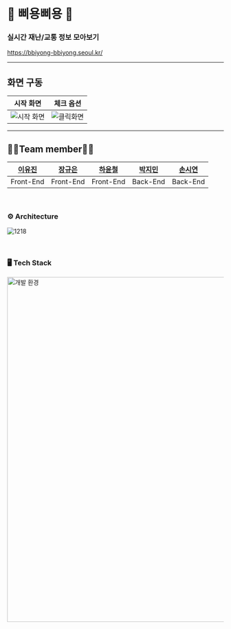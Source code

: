 # 🚨 삐용삐용 🚨
### 실시간 재난/교통 정보 모아보기
https://bbiyong-bbiyong.seoul.kr/

---

## 화면 구동
| 시작 화면 | 체크 옵션 |
| :---:| :---: |
| ![시작 화면](https://user-images.githubusercontent.com/87802191/209574774-0661e4b3-7c9c-47f2-8dac-0ecce3f42740.gif) |![클릭화면](https://user-images.githubusercontent.com/87802191/209574837-f03019c0-2a69-417a-a73f-d13b9b1bc774.gif) | 

---

## 👨‍💻Team member👩‍💻
| [이유진](https://github.com/nijuy) | [장규은](https://github.com/gyueunnim) | [하윤철](https://github.com/Yoon-97) | [박지민](https://github.com/Jimin0304) | [손시연](https://github.com/siyeonSon) |
| :---: | :---: | :---: | :---: | :---: |
| Front-End | Front-End | Front-End | Back-End | Back-End |

<br>

### ⚙️ Architecture
![1218](https://user-images.githubusercontent.com/87802191/209575356-a3afa80d-fd13-48b6-b2ef-c0d95d3b5871.png)

<br>

### 🖥️ Tech Stack
<img width="803" alt="개발 환경" src="https://user-images.githubusercontent.com/87802191/209575348-7648516d-0964-4fda-8056-c52887c55381.png">
